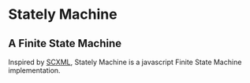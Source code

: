# Stately Machine
## A Finite State Machine

Inspired by [SCXML](https://www.w3.org/TR/scxml/), Stately Machine is a
javascript Finite State Machine implementation.
